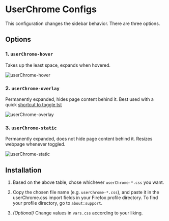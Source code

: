 # UserChrome Configs

This configuration changes the sidebar behavior. There are three options.

## Options

### 1. `userChrome-hover`

Takes up the least space, expands when hovered.

![userChrome-hover](https://github.com/akshat46/FlyingFox/blob/master/img/userChrome-hover.png)

### 2. `userChrome-overlay`

Permanently expanded, hides page content behind it. Best used with a quick [shortcut to toggle tst](https://support.mozilla.org/en-US/kb/manage-extension-shortcuts-firefox)

![userChrome-overlay](https://github.com/akshat46/FlyingFox/blob/master/img/userChrome-overlay.png)

### 3. `userChrome-static`

Permanently expanded, does not hide page content behind it. Resizes webpage whenever toggled.

![userChrome-static](https://github.com/akshat46/FlyingFox/blob/master/img/userChrome-static.png)

## Installation

1. Based on the above table, chose whichever `userChrome-*.css` you want.

2. Copy the chosen file name (e.g. `userChrome-*.css`), and paste it in the userChrome.css import fields in your Firefox profile directory. To find your profile directory, go to `about:support`. 

3. *(Optional)* Change values in `vars.css` according to your liking.
